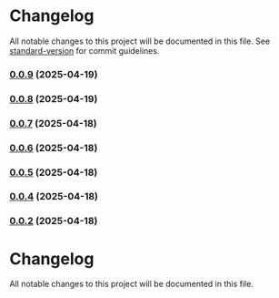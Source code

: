 # Changelog

All notable changes to this project will be documented in this file. See [standard-version](https://github.com/conventional-changelog/standard-version) for commit guidelines.

### [0.0.9](https://github.com/PauVelasco77/types-slot-cars/compare/v0.0.8...v0.0.9) (2025-04-19)

### [0.0.8](https://github.com/PauVelasco77/types-slot-cars/compare/v0.0.7...v0.0.8) (2025-04-19)

### [0.0.7](https://github.com/PauVelasco77/types-slot-cars/compare/v0.0.6...v0.0.7) (2025-04-18)

### [0.0.6](https://github.com/PauVelasco77/types-slot-cars/compare/v0.0.5...v0.0.6) (2025-04-18)

### [0.0.5](https://github.com/PauVelasco77/types-slot-cars/compare/v0.0.4...v0.0.5) (2025-04-18)

### [0.0.4](https://github.com/PauVelasco77/types-slot-cars/compare/v0.0.3...v0.0.4) (2025-04-18)

### [0.0.2](https://github.com/PauVelasco77/types-slot-cars/compare/v0.0.1...v0.0.2) (2025-04-18)

# Changelog

All notable changes to this project will be documented in this file.
